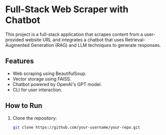 # Full-Stack Web Scraper with Chatbot

This project is a full-stack application that scrapes content from a user-provided website URL and integrates a chatbot that uses Retrieval-Augmented Generation (RAG) and LLM techniques to generate responses.

## Features
- Web scraping using BeautifulSoup.
- Vector storage using FAISS.
- Chatbot powered by OpenAI's GPT model.
- CLI for user interaction.

## How to Run
1. Clone the repository:
   ```bash
   git clone https://github.com/your-username/your-repo.git
